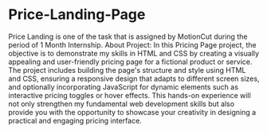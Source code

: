 # Price-Landing-Page
Price Landing is one of the task that is assigned by MotionCut during the period of 1 Month Internship. About Project: In this Pricing Page project, the objective is to demonstrate my skills in HTML and CSS by creating a visually appealing and user-friendly pricing page for a fictional product or service. The project includes building the page's structure and style using HTML and CSS, ensuring a responsive design that adapts to different screen sizes, and optionally incorporating JavaScript for dynamic elements such as interactive pricing toggles or hover effects. This hands-on experience will not only strengthen my fundamental web development skills but also provide you with the opportunity to showcase your creativity in designing a practical and engaging pricing interface.
